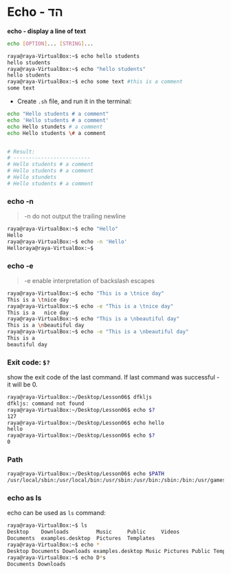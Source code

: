 # Echo - הד

**echo - display a line of text**

```bash
echo [OPTION]... [STRING]...
```

```bash
raya@raya-VirtualBox:~$ echo hello students
hello students
raya@raya-VirtualBox:~$ echo "hello students"
hello students
raya@raya-VirtualBox:~$ echo some text #this is a comment
some text
```

- Create `.sh` file, and run it in the terminal:

```bash
echo "Hello students # a comment"
echo 'Hello students # a comment'
echo Hello stundets # a comment
echo Hello students \# a comment


# Result:
# -------------------------
# Hello students # a comment
# Hello students # a comment
# Hello stundets
# Hello students # a comment
```

### echo -n

> -n do not output the trailing newline

```bash
raya@raya-VirtualBox:~$ echo "Hello"
Hello
raya@raya-VirtualBox:~$ echo -n 'Hello'
Helloraya@raya-VirtualBox:~$
```

### echo -e

> -e enable interpretation of backslash escapes

```bash
raya@raya-VirtualBox:~$ echo "This is a \tnice day"
This is a \tnice day
raya@raya-VirtualBox:~$ echo -e "This is a \tnice day"
This is a 	nice day
raya@raya-VirtualBox:~$ echo "This is a \nbeautiful day"
This is a \nbeautiful day
raya@raya-VirtualBox:~$ echo -e "This is a \nbeautiful day"
This is a
beautiful day
```

### Exit code: `$?`

show the exit code of the last command. If last command was successful - it will be 0.

```bash
raya@raya-VirtualBox:~/Desktop/Lesson06$ dfkljs
dfkljs: command not found
raya@raya-VirtualBox:~/Desktop/Lesson06$ echo $?
127
raya@raya-VirtualBox:~/Desktop/Lesson06$ echo hello
hello
raya@raya-VirtualBox:~/Desktop/Lesson06$ echo $?
0
```

### Path

```bash
raya@raya-VirtualBox:~/Desktop/Lesson06$ echo $PATH
/usr/local/sbin:/usr/local/bin:/usr/sbin:/usr/bin:/sbin:/bin:/usr/games:/usr/local/games:/snap/bin
```

### echo as ls
echo can be used as `ls` command:
```bash
raya@raya-VirtualBox:~$ ls
Desktop    Downloads         Music     Public     Videos
Documents  examples.desktop  Pictures  Templates
raya@raya-VirtualBox:~$ echo *
Desktop Documents Downloads examples.desktop Music Pictures Public Templates Videos
raya@raya-VirtualBox:~$ echo D*s
Documents Downloads
```
